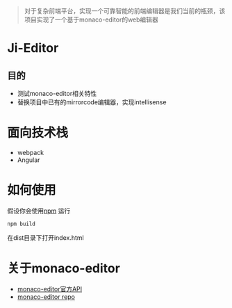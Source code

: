 > 对于复杂前端平台，实现一个可靠智能的前端编辑器是我们当前的瓶颈，该项目实现了一个基于monaco-editor的web编辑器
# Ji-Editor
## 目的
+ 测试monaco-editor相关特性
+ 替换项目中已有的mirrorcode编辑器，实现intellisense
# 面向技术栈
+ webpack
+ Angular
# 如何使用
假设你会使用[npm](https://www.npmjs.com/)
运行 
```
npm build
```
在dist目录下打开index.html
# 关于monaco-editor
+ [monaco-editor官方API](https://microsoft.github.io/monaco-editor/api/index.html)
+ [monaco-editor repo](https://github.com/Microsoft/monaco-editor)
